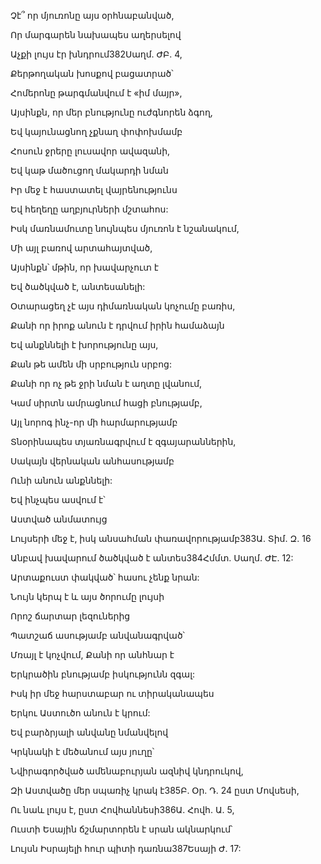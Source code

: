 Չէ՞ որ մյուռոնը այս օրհնաբանված,

Որ մարգարեն նախապես աղերսելով

Աչքի լույս էր խնդրում382Սաղմ. ԺԲ. 4,

Քերթողական խոսքով բացատրած՝

Հոմերոնը թարգմանվում է «իմ մայր»,

Այսինքն, որ մեր բնությունը ուժգնորեն ձգող,

Եվ կայունացնող չքնաղ փոփոխմամբ

Հոսուն ջրերը լուսավոր ավազանի,

Եվ կաթ մածուցող մակարդի նման

Իր մեջ է հաստատել վայրենությունս

Եվ հեղեղը աղբյուրների մշտահոս:

Իսկ մառնամուտը նույնպես մյուռոն է նշանակում,

Մի այլ բառով արտահայտված,

Այսինքն՝ մթին, որ խավարչուտ է

Եվ ծածկված է, անտեսանելի:

Օտարացեղ չէ այս դիմառնական կոչումը բառիս,

Քանի որ իրոք անուն է դրվում իրին համաձայն

Եվ անքննելի է խորությունը այս,

Քան թե ամեն մի սրբություն սրբոց:

Քանի որ ոչ թե ջրի նման է աղտը լվանում,

Կամ սիրտն ամրացնում հացի բնությամբ,

Այլ նորոգ ինչ-որ մի հարմարությամբ

Տնօրինապես տյառնագրվում է զգայարաններին,

Սակայն վերնական անհասությամբ

Ունի անուն անքննելի:

Եվ ինչպես ասվում է՝

Աստված անմատույց

Լույսերի մեջ է, իսկ անսահման փառավորությամբ383Ա. Տիմ. Զ. 16

Անբավ խավարում ծածկված է անտես384Հմմտ. Սաղմ. ԺԷ. 12:

Արտաքուստ փակված՝ հասու չենք նրան:

Նույն կերպ է և այս ծորումը լույսի

Որոշ ճարտար լեզուներից

Պատշաճ ասությամբ անվանագրված՝

Մռայլ է կոչվում, Քանի որ անհնար է

Երկրածին բնությամբ իսկությունն զգալ:

Իսկ իր մեջ հարստաբար ու տիրականապես

Երկու Աստուծո անուն է կրում:

Եվ բարձրյալի անվանը նմանվելով

Կրկնակի է մեծանում այս յուղը՝

Նվիրագործված ամենաբուրյան ազնիվ կնդրուկով,

Զի Աստվածը մեր սպառիչ կրակ է385Բ. Օր. Դ. 24 ըստ Մովսեսի,

Ու նաև լույս է, ըստ Հովհաննեսի386Ա. Հովհ. Ա. 5,

Ուստի Եսային ճշմարտորեն է սրան ակնարկում՝

Լույսն Իսրայելի հուր պիտի դառնա387Եսայի Ժ. 17: